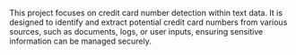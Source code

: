 This project focuses on credit card number detection within text data. It is designed to identify and extract potential credit card numbers from various sources, such as documents, logs, or user inputs, ensuring sensitive information can be managed securely.
